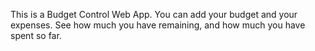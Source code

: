 This is a Budget Control Web App. You can add your budget and your expenses. See how much you have remaining, and how much you have spent so far.